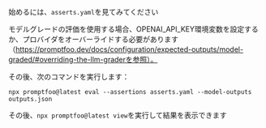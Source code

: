 始めるには、`asserts.yaml`を見てみてください

モデルグレードの評価を使用する場合、OPENAI_API_KEY環境変数を設定するか、プロバイダをオーバーライドする必要があります（https://promptfoo.dev/docs/configuration/expected-outputs/model-graded/#overriding-the-llm-graderを参照）。

その後、次のコマンドを実行します：
```
npx promptfoo@latest eval --assertions asserts.yaml --model-outputs outputs.json
```

その後、`npx promptfoo@latest view`を実行して結果を表示できます

